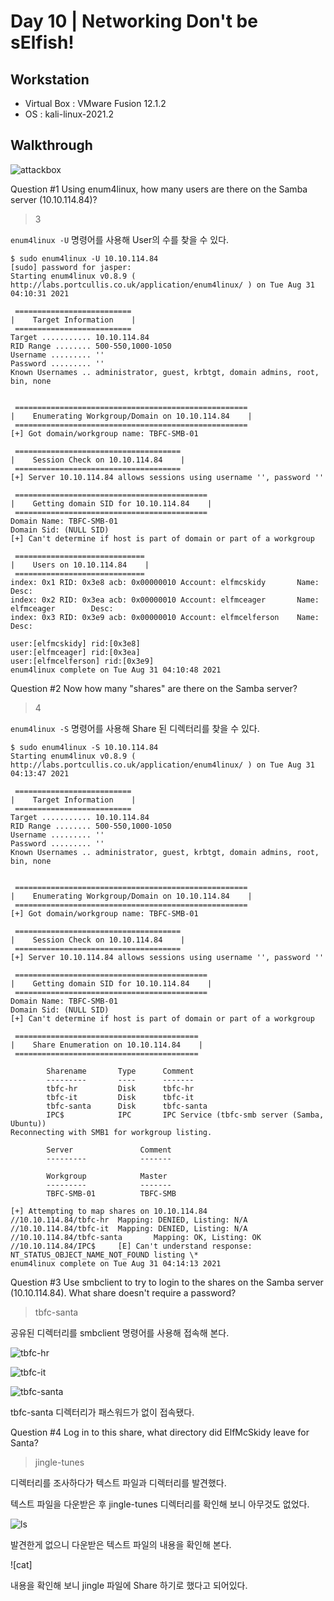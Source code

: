 # Day 10 | Networking Don't be sElfish!

## Workstation
- Virtual Box : VMware Fusion 12.1.2
- OS : kali-linux-2021.2

## Walkthrough
![attackbox]()

Question #1 Using enum4linux, how many users are there on the Samba server (10.10.114.84)?

> 3

`enum4linux -U` 명령어를 사용해 User의 수를 찾을 수 있다.

```
$ sudo enum4linux -U 10.10.114.84
[sudo] password for jasper: 
Starting enum4linux v0.8.9 ( http://labs.portcullis.co.uk/application/enum4linux/ ) on Tue Aug 31 04:10:31 2021

 ========================== 
|    Target Information    |
 ========================== 
Target ........... 10.10.114.84
RID Range ........ 500-550,1000-1050
Username ......... ''
Password ......... ''
Known Usernames .. administrator, guest, krbtgt, domain admins, root, bin, none


 ==================================================== 
|    Enumerating Workgroup/Domain on 10.10.114.84    |
 ==================================================== 
[+] Got domain/workgroup name: TBFC-SMB-01

 ===================================== 
|    Session Check on 10.10.114.84    |
 ===================================== 
[+] Server 10.10.114.84 allows sessions using username '', password ''

 =========================================== 
|    Getting domain SID for 10.10.114.84    |
 =========================================== 
Domain Name: TBFC-SMB-01
Domain Sid: (NULL SID)
[+] Can't determine if host is part of domain or part of a workgroup

 ============================= 
|    Users on 10.10.114.84    |
 ============================= 
index: 0x1 RID: 0x3e8 acb: 0x00000010 Account: elfmcskidy       Name:   Desc: 
index: 0x2 RID: 0x3ea acb: 0x00000010 Account: elfmceager       Name: elfmceager        Desc: 
index: 0x3 RID: 0x3e9 acb: 0x00000010 Account: elfmcelferson    Name:   Desc: 

user:[elfmcskidy] rid:[0x3e8]
user:[elfmceager] rid:[0x3ea]
user:[elfmcelferson] rid:[0x3e9]
enum4linux complete on Tue Aug 31 04:10:48 2021

```

Question #2 Now how many "shares" are there on the Samba server?

> 4

`enum4linux -S` 명령어를 사용해 Share 된 디렉터리를 찾을 수 있다.

```
$ sudo enum4linux -S 10.10.114.84
Starting enum4linux v0.8.9 ( http://labs.portcullis.co.uk/application/enum4linux/ ) on Tue Aug 31 04:13:47 2021

 ========================== 
|    Target Information    |
 ========================== 
Target ........... 10.10.114.84
RID Range ........ 500-550,1000-1050
Username ......... ''
Password ......... ''
Known Usernames .. administrator, guest, krbtgt, domain admins, root, bin, none


 ==================================================== 
|    Enumerating Workgroup/Domain on 10.10.114.84    |
 ==================================================== 
[+] Got domain/workgroup name: TBFC-SMB-01

 ===================================== 
|    Session Check on 10.10.114.84    |
 ===================================== 
[+] Server 10.10.114.84 allows sessions using username '', password ''

 =========================================== 
|    Getting domain SID for 10.10.114.84    |
 =========================================== 
Domain Name: TBFC-SMB-01
Domain Sid: (NULL SID)
[+] Can't determine if host is part of domain or part of a workgroup

 ========================================= 
|    Share Enumeration on 10.10.114.84    |
 ========================================= 

        Sharename       Type      Comment
        ---------       ----      -------
        tbfc-hr         Disk      tbfc-hr
        tbfc-it         Disk      tbfc-it
        tbfc-santa      Disk      tbfc-santa
        IPC$            IPC       IPC Service (tbfc-smb server (Samba, Ubuntu))
Reconnecting with SMB1 for workgroup listing.

        Server               Comment
        ---------            -------

        Workgroup            Master
        ---------            -------
        TBFC-SMB-01          TBFC-SMB

[+] Attempting to map shares on 10.10.114.84
//10.10.114.84/tbfc-hr  Mapping: DENIED, Listing: N/A
//10.10.114.84/tbfc-it  Mapping: DENIED, Listing: N/A
//10.10.114.84/tbfc-santa       Mapping: OK, Listing: OK
//10.10.114.84/IPC$     [E] Can't understand response:
NT_STATUS_OBJECT_NAME_NOT_FOUND listing \*
enum4linux complete on Tue Aug 31 04:14:13 2021

```

Question #3 Use smbclient to try to login to the shares on the Samba server (10.10.114.84). What share doesn't require a password?

> tbfc-santa

공유된 디렉터리를 smbclient 명령어를 사용해 접속해 본다.

![tbfc-hr]()

![tbfc-it]()

![tbfc-santa]()

tbfc-santa 디렉터리가 패스워드가 없이 접속됐다.

Question #4 Log in to this share, what directory did ElfMcSkidy leave for Santa?

> jingle-tunes

디렉터리를 조사하다가 텍스트 파일과 디렉터리를 발견했다.

텍스트 파일을 다운받은 후 jingle-tunes 디렉터리를 확인해 보니 아무것도 없었다.

![ls]()

발견한게 없으니 다운받은 텍스트 파일의 내용을 확인해 본다.

![cat]

내용을 확인해 보니 jingle 파일에 Share 하기로 했다고 되어있다.